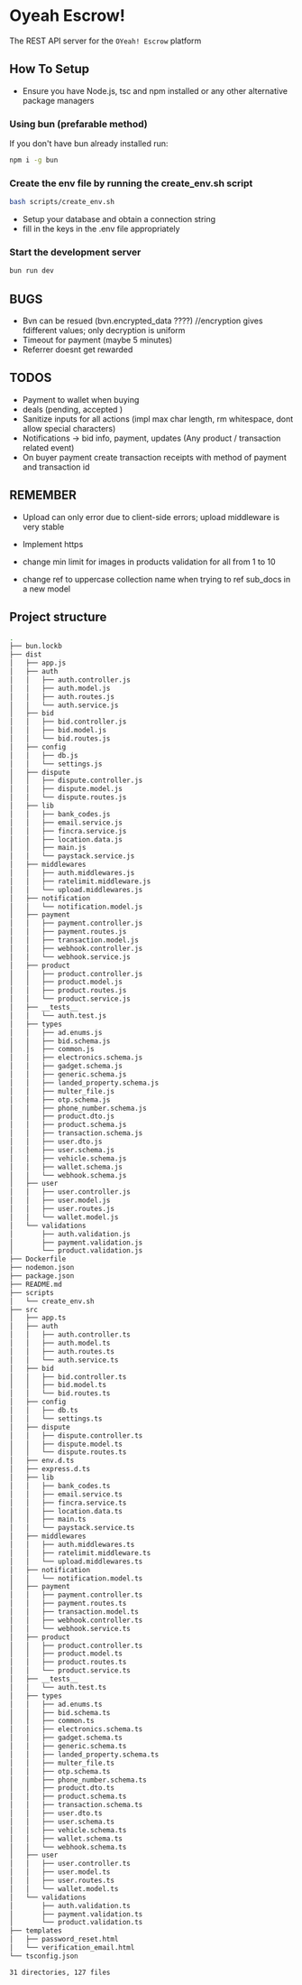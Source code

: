# Oyeah Escrow!

The REST API server for the `OYeah! Escrow` platform

## How To Setup

- Ensure you have Node.js, tsc and npm installed or any other alternative package managers

### Using bun (prefarable method)

If you don't have bun already installed run:

```sh
npm i -g bun
```

### Create the env file by running the create_env.sh script

```sh
bash scripts/create_env.sh
```

- Setup your database and obtain a connection string
- fill in the keys in the .env file appropriately

### Start the development server

```sh
bun run dev
```

## BUGS
- Bvn can be resued (bvn.encrypted_data ????) //encryption gives fdifferent values; only decryption is uniform
- Timeout for payment (maybe 5 minutes)
- Referrer doesnt get rewarded


## TODOS
- Payment to wallet when buying
- deals (pending, accepted )
- Sanitize inputs for all actions (impl max char length, rm whitespace, dont allow special characters)
- Notifications -> bid info, payment, updates (Any product / transaction related event)
- On buyer payment create transaction receipts with method of payment and transaction id


## REMEMBER
- Upload can only error due to client-side errors; upload middleware is very stable
- Implement https
    
- change min limit for images in products validation for all from 1 to 10
- change ref to uppercase collection name when trying to ref sub_docs in a new model

## Project structure

```sh
.
├── bun.lockb
├── dist
│   ├── app.js
│   ├── auth
│   │   ├── auth.controller.js
│   │   ├── auth.model.js
│   │   ├── auth.routes.js
│   │   └── auth.service.js
│   ├── bid
│   │   ├── bid.controller.js
│   │   ├── bid.model.js
│   │   └── bid.routes.js
│   ├── config
│   │   ├── db.js
│   │   └── settings.js
│   ├── dispute
│   │   ├── dispute.controller.js
│   │   ├── dispute.model.js
│   │   └── dispute.routes.js
│   ├── lib
│   │   ├── bank_codes.js
│   │   ├── email.service.js
│   │   ├── fincra.service.js
│   │   ├── location.data.js
│   │   ├── main.js
│   │   └── paystack.service.js
│   ├── middlewares
│   │   ├── auth.middlewares.js
│   │   ├── ratelimit.middleware.js
│   │   └── upload.middlewares.js
│   ├── notification
│   │   └── notification.model.js
│   ├── payment
│   │   ├── payment.controller.js
│   │   ├── payment.routes.js
│   │   ├── transaction.model.js
│   │   ├── webhook.controller.js
│   │   └── webhook.service.js
│   ├── product
│   │   ├── product.controller.js
│   │   ├── product.model.js
│   │   ├── product.routes.js
│   │   └── product.service.js
│   ├── __tests__
│   │   └── auth.test.js
│   ├── types
│   │   ├── ad.enums.js
│   │   ├── bid.schema.js
│   │   ├── common.js
│   │   ├── electronics.schema.js
│   │   ├── gadget.schema.js
│   │   ├── generic.schema.js
│   │   ├── landed_property.schema.js
│   │   ├── multer_file.js
│   │   ├── otp.schema.js
│   │   ├── phone_number.schema.js
│   │   ├── product.dto.js
│   │   ├── product.schema.js
│   │   ├── transaction.schema.js
│   │   ├── user.dto.js
│   │   ├── user.schema.js
│   │   ├── vehicle.schema.js
│   │   ├── wallet.schema.js
│   │   └── webhook.schema.js
│   ├── user
│   │   ├── user.controller.js
│   │   ├── user.model.js
│   │   ├── user.routes.js
│   │   └── wallet.model.js
│   └── validations
│       ├── auth.validation.js
│       ├── payment.validation.js
│       └── product.validation.js
├── Dockerfile
├── nodemon.json
├── package.json
├── README.md
├── scripts
│   └── create_env.sh
├── src
│   ├── app.ts
│   ├── auth
│   │   ├── auth.controller.ts
│   │   ├── auth.model.ts
│   │   ├── auth.routes.ts
│   │   └── auth.service.ts
│   ├── bid
│   │   ├── bid.controller.ts
│   │   ├── bid.model.ts
│   │   └── bid.routes.ts
│   ├── config
│   │   ├── db.ts
│   │   └── settings.ts
│   ├── dispute
│   │   ├── dispute.controller.ts
│   │   ├── dispute.model.ts
│   │   └── dispute.routes.ts
│   ├── env.d.ts
│   ├── express.d.ts
│   ├── lib
│   │   ├── bank_codes.ts
│   │   ├── email.service.ts
│   │   ├── fincra.service.ts
│   │   ├── location.data.ts
│   │   ├── main.ts
│   │   └── paystack.service.ts
│   ├── middlewares
│   │   ├── auth.middlewares.ts
│   │   ├── ratelimit.middleware.ts
│   │   └── upload.middlewares.ts
│   ├── notification
│   │   └── notification.model.ts
│   ├── payment
│   │   ├── payment.controller.ts
│   │   ├── payment.routes.ts
│   │   ├── transaction.model.ts
│   │   ├── webhook.controller.ts
│   │   └── webhook.service.ts
│   ├── product
│   │   ├── product.controller.ts
│   │   ├── product.model.ts
│   │   ├── product.routes.ts
│   │   └── product.service.ts
│   ├── __tests__
│   │   └── auth.test.ts
│   ├── types
│   │   ├── ad.enums.ts
│   │   ├── bid.schema.ts
│   │   ├── common.ts
│   │   ├── electronics.schema.ts
│   │   ├── gadget.schema.ts
│   │   ├── generic.schema.ts
│   │   ├── landed_property.schema.ts
│   │   ├── multer_file.ts
│   │   ├── otp.schema.ts
│   │   ├── phone_number.schema.ts
│   │   ├── product.dto.ts
│   │   ├── product.schema.ts
│   │   ├── transaction.schema.ts
│   │   ├── user.dto.ts
│   │   ├── user.schema.ts
│   │   ├── vehicle.schema.ts
│   │   ├── wallet.schema.ts
│   │   └── webhook.schema.ts
│   ├── user
│   │   ├── user.controller.ts
│   │   ├── user.model.ts
│   │   ├── user.routes.ts
│   │   └── wallet.model.ts
│   └── validations
│       ├── auth.validation.ts
│       ├── payment.validation.ts
│       └── product.validation.ts
├── templates
│   ├── password_reset.html
│   └── verification_email.html
└── tsconfig.json

31 directories, 127 files
```
